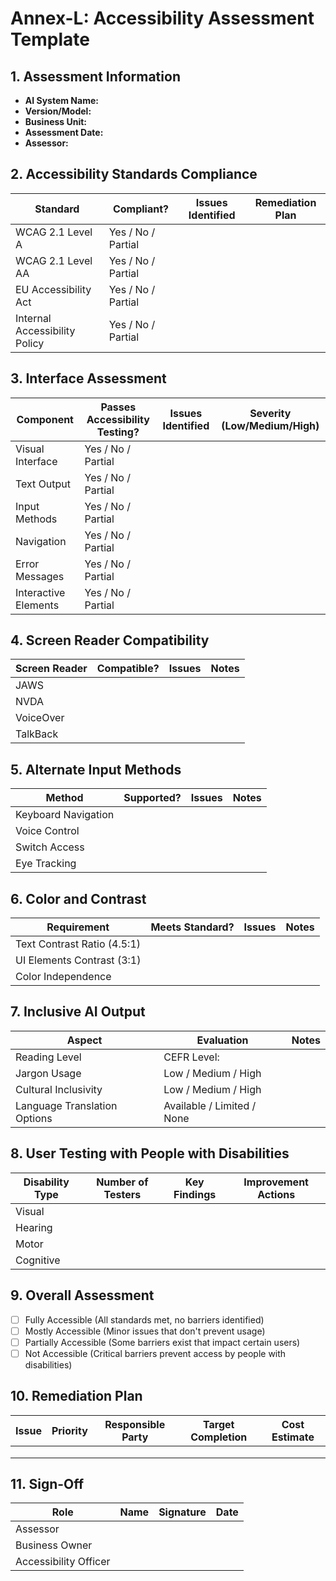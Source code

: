 # Annex-L: Accessibility Assessment Template

## 1. Assessment Information
- **AI System Name:**  
- **Version/Model:**  
- **Business Unit:**  
- **Assessment Date:**  
- **Assessor:**  

## 2. Accessibility Standards Compliance
| Standard | Compliant? | Issues Identified | Remediation Plan |
|----------|------------|------------------|------------------|
| WCAG 2.1 Level A | Yes / No / Partial |  |  |
| WCAG 2.1 Level AA | Yes / No / Partial |  |  |
| EU Accessibility Act | Yes / No / Partial |  |  |
| Internal Accessibility Policy | Yes / No / Partial |  |  |

## 3. Interface Assessment
| Component | Passes Accessibility Testing? | Issues Identified | Severity (Low/Medium/High) |
|-----------|------------------------------|-------------------|----------------------------|
| Visual Interface | Yes / No / Partial |  |  |
| Text Output | Yes / No / Partial |  |  |
| Input Methods | Yes / No / Partial |  |  |
| Navigation | Yes / No / Partial |  |  |
| Error Messages | Yes / No / Partial |  |  |
| Interactive Elements | Yes / No / Partial |  |  |

## 4. Screen Reader Compatibility
| Screen Reader | Compatible? | Issues | Notes |
|---------------|-------------|--------|-------|
| JAWS |  |  |  |
| NVDA |  |  |  |
| VoiceOver |  |  |  |
| TalkBack |  |  |  |

## 5. Alternate Input Methods
| Method | Supported? | Issues | Notes |
|--------|------------|--------|-------|
| Keyboard Navigation |  |  |  |
| Voice Control |  |  |  |
| Switch Access |  |  |  |
| Eye Tracking |  |  |  |

## 6. Color and Contrast
| Requirement | Meets Standard? | Issues | Notes |
|-------------|-----------------|--------|-------|
| Text Contrast Ratio (4.5:1) |  |  |  |
| UI Elements Contrast (3:1) |  |  |  |
| Color Independence |  |  |  |

## 7. Inclusive AI Output
| Aspect | Evaluation | Notes |
|--------|------------|-------|
| Reading Level | CEFR Level: |  |
| Jargon Usage | Low / Medium / High |  |
| Cultural Inclusivity | Low / Medium / High |  |
| Language Translation Options | Available / Limited / None |  |

## 8. User Testing with People with Disabilities
| Disability Type | Number of Testers | Key Findings | Improvement Actions |
|-----------------|-------------------|--------------|---------------------|
| Visual |  |  |  |
| Hearing |  |  |  |
| Motor |  |  |  |
| Cognitive |  |  |  |

## 9. Overall Assessment
- [ ] Fully Accessible (All standards met, no barriers identified)
- [ ] Mostly Accessible (Minor issues that don't prevent usage)
- [ ] Partially Accessible (Some barriers exist that impact certain users)
- [ ] Not Accessible (Critical barriers prevent access by people with disabilities)

## 10. Remediation Plan
| Issue | Priority | Responsible Party | Target Completion | Cost Estimate |
|-------|----------|------------------|-------------------|---------------|
|  |  |  |  |  |
|  |  |  |  |  |
|  |  |  |  |  |

## 11. Sign-Off
| Role | Name | Signature | Date |
|------|------|-----------|------|
| Assessor |  |  |  |
| Business Owner |  |  |  |
| Accessibility Officer |  |  |  |